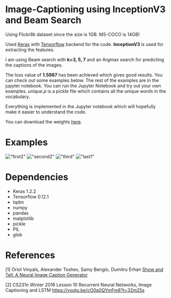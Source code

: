 # Image-Captioning using InceptionV3 and Beam Search

Using Flickr8k dataset since the size is 1GB. MS-COCO is 14GB!

Used <a href="https://keras.io/">Keras</a> with <a href="https://www.tensorflow.org/">Tensorflow</a> backend for the code. **InceptionV3** is used for extracting the features.

I am using Beam search with **k=3, 5, 7** and an Argmax search for predicting the captions of the images.

The loss value of **1.5987** has been achieved which gives good results. You can check out some examples below. The rest of the examples are in the jupyter notebook. You can run the Jupyter Notebook and try out your own examples. *unique.p* is a pickle file which contains all the unique words in the vocabulary. 

Everything is implemented in the Jupyter notebook which will hopefully make it easier to understand the code.

You can download the weights <a href='https://github.com/yashk2810/Image-Captioning/raw/master/weights/time_inceptionV3_2.8876_loss.h5'>here</a>.

# Examples

!["first2"](https://raw.githubusercontent.com/yashk2810/Image-Captioning/master/images/first2.jpg "first2")
!["second2"](https://raw.githubusercontent.com/yashk2810/Image-Captioning/master/images/second2.jpg "second2")
!["third"](https://raw.githubusercontent.com/yashk2810/Image-Captioning/master/images/third.jpg "third")
!["last1"](https://raw.githubusercontent.com/yashk2810/Image-Captioning/master/images/last1.jpg "last1")

# Dependencies

* Keras 1.2.2
* Tensorflow 0.12.1
* tqdm
* numpy
* pandas
* matplotlib
* pickle
* PIL
* glob

# References
[1] Oriol Vinyals, Alexander Toshev, Samy Bengio, Dumitru Erhan <a href="https://arxiv.org/abs/1411.4555">Show and Tell: A Neural Image Caption Generator</a>

[2] CS231n Winter 2016 Lesson 10 Recurrent Neural Networks, Image Captioning and LSTM <a href="https://youtu.be/cO0a0QYmFm8?t=32m25s">https://youtu.be/cO0a0QYmFm8?t=32m25s</a> 
